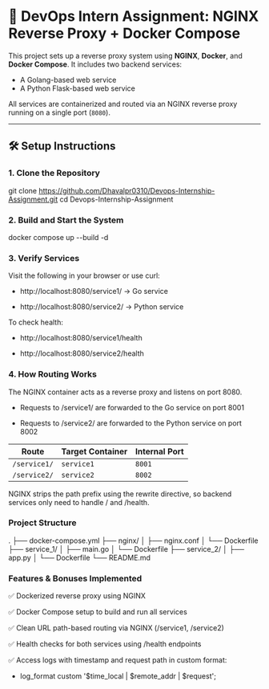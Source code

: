 # 🚀 DevOps Intern Assignment: NGINX Reverse Proxy + Docker Compose

This project sets up a reverse proxy system using **NGINX**, **Docker**, and **Docker Compose**. It includes two backend services:

- A Golang-based web service
- A Python Flask-based web service

All services are containerized and routed via an NGINX reverse proxy running on a single port (`8080`).

---

## 🛠️ Setup Instructions

### 1. Clone the Repository

git clone https://github.com/Dhavalpr0310/Devops-Internship-Assignment.git
cd Devops-Internship-Assignment

### 2. Build and Start the System
docker compose up --build -d

### 3. Verify Services
Visit the following in your browser or use curl:

 - http://localhost:8080/service1/ → Go service

 - http://localhost:8080/service2/ → Python service

To check health:

 - http://localhost:8080/service1/health

 - http://localhost:8080/service2/health

### 4. How Routing Works
The NGINX container acts as a reverse proxy and listens on port 8080.

 - Requests to /service1/ are forwarded to the Go service on port 8001

 - Requests to /service2/ are forwarded to the Python service on port 8002

| Route        | Target Container | Internal Port |
| ------------ | ---------------- | ------------- |
| `/service1/` | `service1`       | `8001`        |
| `/service2/` | `service2`       | `8002`        |

NGINX strips the path prefix using the rewrite directive, so backend services only need to handle / and /health.


### Project Structure
.
├── docker-compose.yml
├── nginx/
│   ├── nginx.conf
│   └── Dockerfile
├── service_1/
│   ├── main.go
│   └── Dockerfile
├── service_2/
│   ├── app.py
│   └── Dockerfile
└── README.md

### Features & Bonuses Implemented
✅ Dockerized reverse proxy using NGINX

✅ Docker Compose setup to build and run all services

✅ Clean URL path-based routing via NGINX (/service1, /service2)

✅ Health checks for both services using /health endpoints

✅ Access logs with timestamp and request path in custom format:

 - log_format custom '$time_local | $remote_addr | $request';
 
